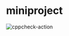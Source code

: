 # miniproject

![cppcheck-action](https://github.com/99002461/miniproject/workflows/cppcheck-action/badge.svg?branch=master)
